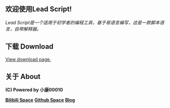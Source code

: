 ## 欢迎使用Lead Script!

<em>Lead Script是一个适用于初学者的编程工具，基于易语言编写，这是一款脚本语言，自带解释器。</em>

## 下载 Download

<a href="/downloads/index.md">View download page.</a>
  
## 关于 About

</p><strong>(C) Powered by 小康00010</strong></p>
<strong><a href="https://space.bilibili.com/151235443?">Bilibili Space</a></strong>
<strong><a href="https://www.github.com/xiaokang00010">Github Space</a></strong>
<strong><a href="https://xiaokang00010.github.io">Blog</a></strong>
